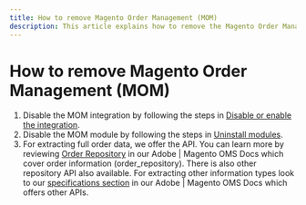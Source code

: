 ```yaml
---
title: How to remove Magento Order Management (MOM) 
description: This article explains how to remove the Magento Order Management (MOM) system.
---
```

# How to remove Magento Order Management (MOM)

1. Disable the MOM integration by following the steps in [Disable or enable the integration](/docs/commerce-admin/systems/integrations/mcom.html#disable-or-enable-the-integration).
1. Disable the MOM module by following the steps in [Uninstall modules](/docs/commerce-operations/installation-guide/tutorials/uninstall-modules.html).
1. For extracting full order data, we offer the API. You can learn more by reviewing [Order Repository](https://omsdocs.magento.com/specifications/#magento.sales.order_repository) in our Adobe | Magento OMS Docs which cover order information (order_repository). There is also other repository API also available. For extracting other information types look to our [specifications section](https://omsdocs.magento.com/specifications/#services) in our Adobe | Magento OMS Docs which offers other APIs. 
